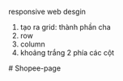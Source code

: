 <!-- grid system -->

<!-- 
    - tạo nên bố cục cân bằng, sắp xếp trật tự cân bằng
    - thuộc giao diện lưói
-->
responsive web desgin
1. tạo ra grid: thành phần cha 
2. row
3. column
4. khoảng trắng 2 phía các cột 

<!-- tạo grid -->


<!-- Row -->
#   S h o p e e - p a g e  
 
